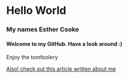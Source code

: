 # Hello World

### My names Esther Csoke

#### Welcome to my GitHub. Have a look around :) 


Enjoy the tomfoolery


[Also! check out this article written about me](https://www.latlmes.com/breaking/esther-csoke-is-making-headlines-1)


